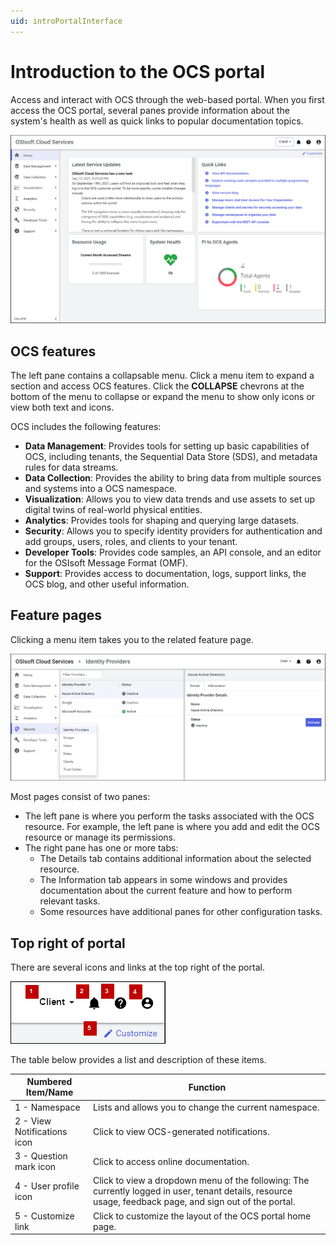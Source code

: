 ```yaml
---
uid: introPortalInterface
---
```


# Introduction to the OCS portal

Access and interact with OCS through the web-based portal. When you first access the OCS portal, several panes provide information about the system's health as well as quick links to popular documentation topics.

![Portal interface](../images/portal-interface.png "OCS portal interface")
<!--Angela Flores 6/23/21 - This screenshot has a stray tool tip from another application. It needs to be cleaned up. --> <!--Victoria Touati 8/4/21 - Screenshot replaced & published to Zoomin. -->

## OCS features

The left pane contains a collapsable menu. Click a menu item to expand a section and access OCS features. Click the **COLLAPSE** chevrons at the bottom of the menu to collapse or expand the menu to show only icons or view both text and icons. <!--Angela Flores 6/23/21 - I would take the feature menu screenshot out. The list below explains the contents. Given the rapid pace of development, this screenshot is always going to be out-of-date. --><!--VTT 9/20/21 - Removed feature menu screenshot for rebranding.-->

OCS includes the following features:

- **Data Management**: Provides tools for setting up basic capabilities of OCS, including tenants, the Sequential Data Store (SDS), and metadata rules for data streams.
- **Data Collection**: Provides the ability to bring data from multiple sources and systems into a OCS namespace.
- **Visualization**: Allows you to view data trends and use assets to set up digital twins of real-world physical entities. <!--Angela Flores 6/23/21 - this is the only place in the documentation that uses the phrase "digital twins of real-world physical entities". What feature is that trying to describe? The only thing in the Visualization portion of the documentation is Trend. -->
- **Analytics**: Provides tools for shaping and querying large datasets.
- **Security**: Allows you to specify identity providers for authentication and add groups, users, roles, and clients to your tenant.
- **Developer Tools**: Provides code samples, an API console, and an editor for the OSIsoft Message Format (OMF).
- **Support**: Provides access to documentation, logs, support links, the OCS blog, and other useful information.

## Feature pages

Clicking a menu item takes you to the related feature page.

![Feature details](../images/feature-details.png "Feature details")

Most pages consist of two panes:

- The left pane is where you perform the tasks associated with the OCS resource. For example, the left pane is where you add and edit the OCS resource or manage its permissions.
- The right pane has one or more tabs:
  - The Details tab contains additional information about the selected resource.
  - The Information tab appears in some windows and provides documentation about the current feature and how to perform relevant tasks.
  - Some resources have additional panes for other configuration tasks.

## Top right of portal

There are several icons and links at the top right of the portal.

![Icons and links in top right of portal window](../images/top-right-portal-window.png)

The table below provides a list and description of these items.

| Numbered Item/Name | Function |
|---------------|----------|
| 1 - Namespace |Lists and allows you to change the current namespace. |
| 2 - View Notifications icon |Click to view  OCS-generated notifications. | 
| 3 - Question mark icon | Click to access online documentation. |
| 4 - User profile icon  | Click to view a dropdown menu of the following: The currently logged in user, tenant details, resource usage, feedback page, and sign out of the portal. |
| 5 - Customize link | Click to customize the layout of the OCS portal home page. |
